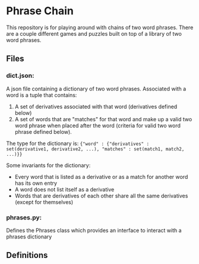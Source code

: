 # Phrase Chain

This repository is for playing around with chains of two word phrases. There are a couple different games and puzzles built on top of a library of two word phrases.

## Files

### dict.json:
A json file containing a dictionary of two word phrases. Associated with a word is a tuple that contains:
1. A set of derivatives associated with that word (derivatives defined below)
2. A set of words that are "matches" for that word and make up a valid two word phrase when placed after the word (criteria for valid two word phrase defined below).

The type for the dictionary is: `{"word" : {"derivatives" : set(derivative1, derivative2, ...), "matches" : set(match1, match2, ...)}}`

Some invariants for the dictionary:
* Every word that is listed as a derivative or as a match for another word has its own entry
* A word does not list itself as a derivative
* Words that are derivatives of each other share all the same derivatives (except for themselves)


### phrases.py:
Defines the Phrases class which provides an interface to interact with a phrases dictionary


## Definitions
